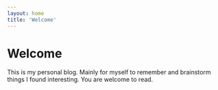 ```yaml
---
layout: home
title: 'Welcome'
---
```

# Welcome

This is my personal blog. Mainly for myself to remember and brainstorm things I found interesting. You are welcome to read.
